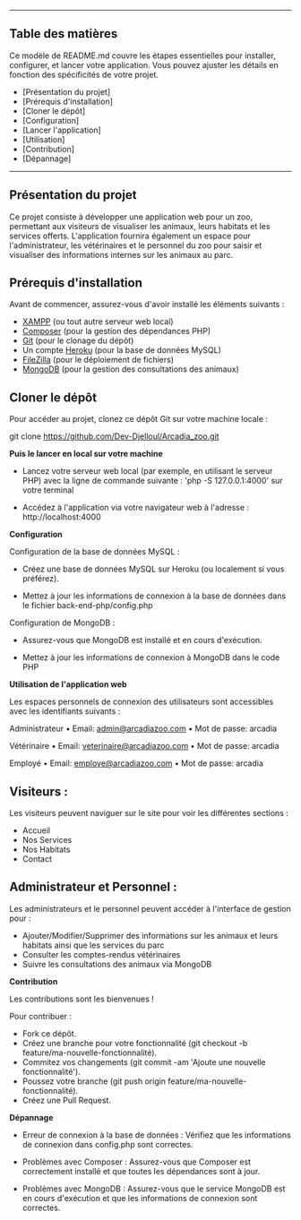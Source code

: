 ___________________________________________________________________________________________


## Table des matières

Ce modèle de README.md couvre les étapes essentielles pour installer, configurer, et lancer votre application. Vous pouvez ajuster les détails en fonction des spécificités de votre projet.


- [Présentation du projet]
- [Prérequis d'installation]
- [Cloner le dépôt]
- [Configuration]
- [Lancer l'application]
- [Utilisation]
- [Contribution]
- [Dépannage]


___________________________________________________________________________________________



## Présentation du projet

Ce projet consiste à développer une application web pour un zoo, permettant aux visiteurs de visualiser les animaux, leurs habitats et les services offerts. L'application fournira également un espace pour l'administrateur, les vétérinaires et le personnel du zoo pour saisir et visualiser des informations internes sur les animaux au parc.



## Prérequis d'installation

Avant de commencer, assurez-vous d'avoir installé les éléments suivants :

- [XAMPP](https://www.apachefriends.org/index.html) (ou tout autre serveur web local)
- [Composer](https://getcomposer.org/) (pour la gestion des dépendances PHP)
- [Git](https://git-scm.com/) (pour le clonage du dépôt)
- Un compte [Heroku](https://www.heroku.com/) (pour la base de données MySQL)
- [FileZilla](https://filezilla-project.org/) (pour le déploiement de fichiers)
- [MongoDB](https://www.mongodb.com/) (pour la gestion des consultations des animaux)



## Cloner le dépôt

Pour accéder au projet, clonez ce dépôt Git sur votre machine locale :

git clone https://github.com/Dev-Djelloul/Arcadia_zoo.git


**Puis le lancer en local sur votre machine**

- Lancez votre serveur web local (par exemple, en utilisant le serveur PHP) avec la ligne de commande suivante : 'php -S 127.0.0.1:4000' sur votre terminal 

- Accédez à l'application via votre navigateur web à l'adresse : http://localhost:4000


**Configuration**

Configuration de la base de données MySQL :

- Créez une base de données MySQL sur Heroku (ou localement si vous préférez).

- Mettez à jour les informations de connexion à la base de données dans le fichier back-end-php/config.php

Configuration de MongoDB : 

- Assurez-vous que MongoDB est installé et en cours d'exécution.

- Mettez à jour les informations de connexion à MongoDB dans le code PHP 


**Utilisation de l'application web**

Les espaces personnels de connexion des utilisateurs sont accessibles avec les identifiants suivants : 

Administrateur
• Email: admin@arcadiazoo.com
• Mot de passe: arcadia

Vétérinaire
• Email: veterinaire@arcadiazoo.com
• Mot de passe: arcadia

Employé
• Email: employe@arcadiazoo.com
• Mot de passe: arcadia


## Visiteurs :

Les visiteurs peuvent naviguer sur le site pour voir les différentes sections :

- Accueil
- Nos Services
- Nos Habitats
- Contact

## Administrateur et Personnel :

Les administrateurs et le personnel peuvent accéder à l'interface de gestion pour :

- Ajouter/Modifier/Supprimer des informations sur les animaux et leurs habitats ainsi que les services du parc
- Consulter les comptes-rendus vétérinaires
- Suivre les consultations des animaux via MongoDB
 


**Contribution**

Les contributions sont les bienvenues !

Pour contribuer :

- Fork ce dépôt.
- Créez une branche pour votre fonctionnalité (git checkout -b feature/ma-nouvelle-fonctionnalité).
- Commitez vos changements (git commit -am 'Ajoute une nouvelle fonctionnalité').
- Poussez votre branche (git push origin feature/ma-nouvelle-fonctionnalité).
- Créez une Pull Request.


**Dépannage**

- Erreur de connexion à la base de données : Vérifiez que les informations de connexion dans config.php sont correctes.

- Problèmes avec Composer : Assurez-vous que Composer est correctement installé et que toutes les dépendances sont à jour.

- Problèmes avec MongoDB : Assurez-vous que le service MongoDB est en cours d'exécution et que les informations de connexion sont correctes.




